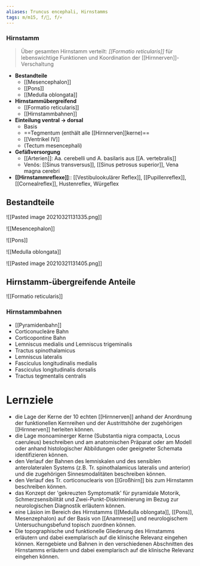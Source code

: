 ```yaml
---
aliases: Truncus encephali, Hirnstamms
tags: m/m15, f/🧠, f/💀
---
```


### Hirnstamm 
> Über gesamten Hirnstamm verteilt: *[[Formatio reticularis]]* für lebenswichtige Funktionen und Koordination der [[Hirnnerven]]-Verschaltung
- **Bestandteile**
	- [[Mesencephalon]]
	- [[Pons]]
	- [[Medulla oblongata]]
- **Hirnstammübergreifend**
	- [[Formatio reticularis]]
	- [[Hirnstammbahnen]]
- **Einteilung ventral → dorsal**
	- Basis
	- ==Tegmentum (enthält alle [[Hirnnerven]]kerne)==
	- [[Ventrikel IV]]
	- (Tectum mesencephali)
- **Gefäßversorgung**
	- [[Arterien]]: Aa. cerebelli und A. basilaris aus [[A. vertebralis]]
	- Venös: [[Sinus transversus]], [[Sinus petrosus superior]], Vena magna cerebri
- **[[Hirnstammreflexe]]**:: [[Vestibulookulärer Reflex]], [[Pupillenreflex]], [[Cornealreflex]], Hustenreflex, Würgeflex

## Bestandteile
![[Pasted image 20210321131335.png]]

![[Mesencephalon]]

![[Pons]]

![[Medulla oblongata]]

![[Pasted image 20210321131405.png]]

## Hirnstamm-übergreifende Anteile
![[Formatio reticularis]]

### Hirnstammbahnen
- [[Pyramidenbahn]]
- Corticonucleäre Bahn
- Corticopontine Bahn
- Lemniscus medialis und Lemniscus trigeminalis
- Tractus spinothalamicus
- Lemniscus lateralis
- Fasciculus longitudinalis medialis
- Fasciculus longitudinalis dorsalis
- Tractus tegmentalis centralis


# Lernziele
- die Lage der Kerne der 10 echten [[Hirnnerven]] anhand der Anordnung der funktionellen Kernreihen und der Austrittshöhe der zugehörigen [[Hirnnerven]] herleiten können.
- die Lage monoaminerger Kerne (Substantia nigra compacta, Locus caeruleus) beschreiben und am anatomischen Präparat oder am Modell oder anhand histologischer Abbildungen oder geeigneter Schemata identifizieren können.
- den Verlauf der Bahnen des lemniskalen und des sensiblen anterolateralen Systems (z.B. Tr. spinothalamicus lateralis und anterior) und die zugehörigen Sinnesmodalitäten beschreiben können.
- den Verlauf des Tr. corticonuclearis von [[Großhirn]] bis zum Hirnstamm beschreiben können.
- das Konzept der 'gekreuzten Symptomatik' für pyramidale Motorik, Schmerzsensibilität und Zwei-Punkt-Diskriminierung im Bezug zur neurologischen Diagnostik erläutern können.
- eine Läsion im Bereich des Hirnstamms ([[Medulla oblongata]], [[Pons]], Mesenzephalon) auf der Basis von [[Anamnese]] und neurologischem Untersuchungsbefund topisch zuordnen können.
- Die topographische und funktionelle Gliederung des Hirnstamms erläutern und dabei exemplarisch auf die klinische Relevanz eingehen können. Kerngebiete und Bahnen in den verschiedenen Abschnitten des Hirnstamms erläutern und dabei exemplarisch auf die klinische Relevanz eingehen können.